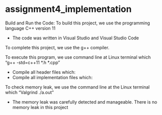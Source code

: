 # assignment4_implementation

Build and Run the Code:
To build this project, we use the programming language C++ version 11
- The code was written in Visual Studio and Visual Studio Code
    
To complete this project, we use the g++ compiler. 

To execute this program, we use command line at Linux terminal which “g++ -std=c++11 *.h *.cpp”
- Compile all header files which:
- Compile all implementation files which:
    
To check memory leak, we use the command line at the Linux terminal which “Valgrind ./a.out”
- The memory leak was carefully detected and manageable. There is no memory leak in this project
